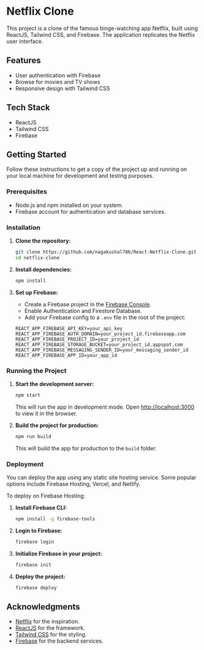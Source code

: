 # Netflix Clone

This project is a clone of the famous binge-watching app Netflix, built using ReactJS, Tailwind CSS, and Firebase. The application replicates the Netflix user interface.

## Features

- User authentication with Firebase
- Browse for movies and TV shows
- Responsive design with Tailwind CSS

## Tech Stack

- ReactJS
- Tailwind CSS
- Firebase

## Getting Started

Follow these instructions to get a copy of the project up and running on your local machine for development and testing purposes.

### Prerequisites

- Node.js and npm installed on your system.
- Firebase account for authentication and database services.

### Installation

1. **Clone the repository:**

    ```bash
    git clone https://github.com/nagakushal786/React-Netflix-Clone.git
    cd netflix-clone
    ```

2. **Install dependencies:**

    ```bash
    npm install
    ```

3. **Set up Firebase:**

    - Create a Firebase project in the [Firebase Console](https://console.firebase.google.com/).
    - Enable Authentication and Firestore Database.
    - Add your Firebase config to a `.env` file in the root of the project:

    ```env
    REACT_APP_FIREBASE_API_KEY=your_api_key
    REACT_APP_FIREBASE_AUTH_DOMAIN=your_project_id.firebaseapp.com
    REACT_APP_FIREBASE_PROJECT_ID=your_project_id
    REACT_APP_FIREBASE_STORAGE_BUCKET=your_project_id.appspot.com
    REACT_APP_FIREBASE_MESSAGING_SENDER_ID=your_messaging_sender_id
    REACT_APP_FIREBASE_APP_ID=your_app_id
    ```

### Running the Project

1. **Start the development server:**

    ```bash
    npm start
    ```

    This will run the app in development mode. Open [http://localhost:3000](http://localhost:3000) to view it in the browser.

2. **Build the project for production:**

    ```bash
    npm run build
    ```

    This will build the app for production to the `build` folder.

### Deployment

You can deploy the app using any static site hosting service. Some popular options include Firebase Hosting, Vercel, and Netlify.

To deploy on Firebase Hosting:

1. **Install Firebase CLI:**

    ```bash
    npm install -g firebase-tools
    ```

2. **Login to Firebase:**

    ```bash
    firebase login
    ```

3. **Initialize Firebase in your project:**

    ```bash
    firebase init
    ```

4. **Deploy the project:**

    ```bash
    firebase deploy
    ```

## Acknowledgments

- [Netflix](https://www.netflix.com) for the inspiration.
- [ReactJS](https://reactjs.org) for the framework.
- [Tailwind CSS](https://tailwindcss.com) for the styling.
- [Firebase](https://firebase.google.com) for the backend services.